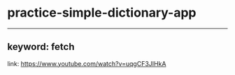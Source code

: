 # practice-simple-dictionary-app
---
keyword: fetch
---
link: https://www.youtube.com/watch?v=uqgCF3JIHkA
